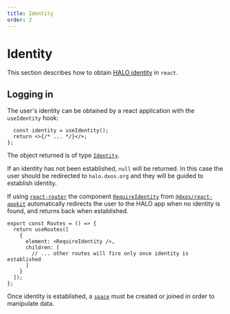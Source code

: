```yaml
---
title: Identity
order: 2
---
```


# Identity

This section describes how to obtain [HALO identity](../identity) in `react`.

## Logging in

The user's identity can be obtained by a react application with the `useIdentity` hook:

```tsx file=./snippets/use-identity.tsx#L5-
  const identity = useIdentity();
  return <>{/* ... */}</>;
};
```

The object returned is of type [`Identity`](/api/@dxos/client/interfaces/Identity).

If an identity has not been established, `null` will be returned. In this case the user should be redirected to `halo.dxos.org` and they will be guided to establish identity.

If using [`react-router`](https://www.npmjs.com/package/react-router) the component [`RequireIdentity`]() from [`@dxos/react-appkit`]() automatically redirects the user to the HALO app when no identity is found, and returns back when established.

```tsx file=./snippets/require-identity.tsx#L5-
export const Routes = () => {
  return useRoutes([
    {
      element: <RequireIdentity />,
      children: [
        // ... other routes will fire only once identity is established
      ]
    }
  ]);
};
```

Once identity is established, a [`space`](spaces) must be created or joined in order to manipulate data.
